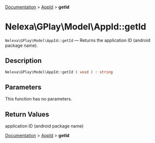 [Documentation](../../README.md) > [AppId](README.md) > **getId**

# Nelexa\GPlay\Model\AppId::getId
`Nelexa\GPlay\Model\AppId::getId` — Returns the application ID (android package name).

## Description
```php
Nelexa\GPlay\Model\AppId::getId ( void ) : string
```

## Parameters
This function has no parameters.

## Return Values
application ID (android package name)

[Documentation](../../README.md) > [AppId](README.md) > **getId**
